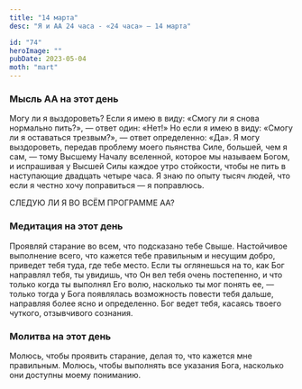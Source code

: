 ```yaml
---
title: "14 марта"
desc: "Я и АА 24 часа - «24 часа» — 14 марта"

id: "74"
heroImage: ""
pubDate: 2023-05-04
moth: "mart"
---
```


### Мысль АА на этот день

Могу ли я выздороветь? Если я имею в виду: «Смогу ли я снова нормально пить?»,
— ответ один: «Нет!» Но если я имею в виду: «Смогу ли я оставаться трезвым?»,
— ответ определенно: «Да». Я могу выздороветь, передав проблему моего пьянства
Силе, большей, чем я сам, — тому Высшему Началу вселенной, которое мы называем
Богом, и испрашивая у Высшей Силы каждое утро стойкости, чтобы не пить в
наступающие двадцать четыре часа. Я знаю по опыту тысяч людей, что если я
честно хочу поправиться — я поправлюсь.

CЛЕДУЮ ЛИ Я ВО ВСЁМ ПРОГРАММЕ АА?

### Медитация на этот день

Проявляй старание во всем, что подсказано тебе Свыше. Настойчивое выполнение
всего, что кажется тебе правильным и несущим добро, приведет тебя туда, где
тебе место. Если ты оглянешься на то, как Бог направлял тебя, ты увидишь, что
Он вел тебя очень постепенно, и что только когда ты выполнял Его волю,
насколько ты мог понять ее, — только тогда у Бога появлялась возможность
повести тебя дальше, направляя более ясно и определенно. Бог ведет тебя,
касаясь твоего чуткого, отзывчивого сознания.

### Молитва на этот день

Молюсь, чтобы проявить старание, делая то, что кажется мне правильным. Молюсь,
чтобы выполнять все указания Бога, насколько они доступны моему пониманию.
